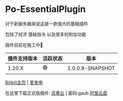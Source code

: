 # **Po-EssentialPlugin**
对于新服务器来说这是一款强大的基础插件

包括了经济 基础指令 以及很多的附加功能

插件目前在施工中🚧

| 插件支持版本 | 活跃状态 | 版本 |
| :--------  | :-----  | :----:  |
| 1.20.X | 🟢 |1.0.0.9-SNAPSHOT|

[Bilibili主页](https://space.bilibili.com/260626090) | [爱发电](https://afdian.net/a/Po-Plugin)

在这里下载正式版插件: [蓝奏云](https://wwet.lanzouw.com/iHAZs12ce7na) | 密码:gaub
                    [阿里云盘](https://www.aliyundrive.com/s/n94kB3wu2VG)
